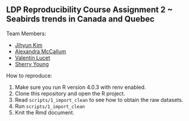 ## LDP Reproducibility Course Assignment 2 \~ Seabirds trends in Canada and Quebec

Team Members:

  - [Jihyun Kim]()
  - [Alexandra McCallum]()
  - [Valentin Lucet](https://github.com/VLucet)
  - [Sherry Young]()
  
How to reproduce:

1. Make sure you run R version 4.0.3 with renv enabled.
2. Clone this repository and open the R project.
3. Read `scripts/1_import_clean` to see how to obtain the raw datasets.
4. Run `scripts/1_import_clean`
5. Knit the Rmd document. 
